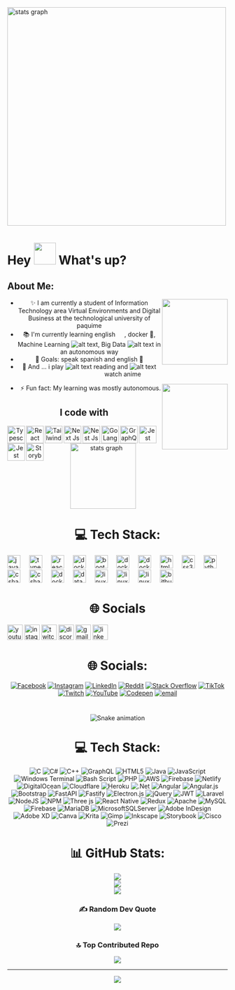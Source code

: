 

<img src="https://github.com/MNooker/MNooker/blob/main/github-header-image.png?raw=true" height="500" alt="stats graph"  />
<h1> Hey <img src="https://emojis.slackmojis.com/emojis/images/1577305505/7373/hand_wave.gif?1577305505" width="50" /> What's up?</h1>

## About Me:
<div align="center">
  <div align="right">
    <img align="right" height="150" src="https://media3.giphy.com/media/v1.Y2lkPTc5MGI3NjExNmNlbGVsMmU5YnFpemY2bmoxbnI5NmIzZmEzdGY3NndvczZya3RvOCZlcD12MV9pbnRlcm5hbF9naWZfYnlfaWQmY3Q9Zw/78XCFBGOlS6keY1Bil/giphy.gif"  />
   </div>

  - ✨ I am currently a student of Information Technology area Virtual Environments and Digital Business at the technological university of paquime
  - 📚 I'm currently learning english <img src="https://cdn-icons-png.flaticon.com/128/197/197484.png" width="17" />, docker 🐳, Machine Learning ![alt text](image.png), Big Data ![alt text](image-1.png) in an autonomous way
  - 🎯 Goals: speak spanish and english 🚀
  - 🎲 And ... i play ![alt text](image-3.png) reading and ![alt text](image-2.png) watch anime
  <div align="right">
    <img align="right" height="150" src="https://media3.giphy.com/media/v1.Y2lkPTc5MGI3NjExNmNlbGVsMmU5YnFpemY2bmoxbnI5NmIzZmEzdGY3NndvczZya3RvOCZlcD12MV9pbnRlcm5hbF9naWZfYnlfaWQmY3Q9Zw/78XCFBGOlS6keY1Bil/giphy.gif"  />

  - ⚡ Fun fact: My learning was mostly autonomous. 
  </div>

## I code with

<a href="https://www.typescriptlang.org" target="_blank">
  <img align="left" title="Typescript" alt="Typescript" width="40px" src="./assets/typescript-logo.svg" />
</a>

<a href="https://pt-br.reactjs.org" target="_blank">
 <img align="left" title="React and React Native" alt="React and React Native" width="40px" src="./assets/react-logo.svg" />
</a>

<a href="https://tailwindcss.com" target="_blank">
 <img align="left" title="Tailwind Css" alt="Tailwind Css" width="40px" src="./assets/tailwind-logo.svg" />
</a>

<a href="https://nextjs.org" target="_blank">
  <img align="left" title="Next Js" alt="Next Js" width="40px" src="./assets/next-logo.svg" />
</a>

<a href="https://nestjs.com" target="_blank">
  <img align="left" title="Nest Js" alt="Nest Js" width="40px" src="./assets/nest-logo.svg" />
</a>

<a href="https://go.dev" target="_blank">
  <img align="left" title="Go Lang" alt="Go Lang" width="40px" src="./assets/golang-logo.svg" />
</a>

<a href="https://graphql.org" target="_blank">
  <img align="left" title="GraphQL" alt="GraphQL" width="40px" src="./assets/graphql-logo.svg" />
</a>

<a href="https://jestjs.io/pt-BR/" target="_blank">
  <img align="left" title="Jest" alt="Jest" width="40px" src="./assets/jest-logo.svg" />
</a>

<a href="https://www.cypress.io" target="_blank">
  <img align="left" title="Cypress" alt="Jest" width="40px" src="./assets/cypress-logo.svg" />
</a>

<a href="https://storybook.js.org" target="_blank">
  <img align="left" title="Storybook" alt="Storybook" width="40px" src="./assets/storybook-logo.svg" />
</a>


###

<div align="center">
  <img src="https://github-readme-stats.vercel.app/api?username=maurodesouza&hide_title=false&hide_rank=false&show_icons=true&include_all_commits=true&count_private=true&disable_animations=false&theme=dracula&locale=en&hide_border=false" height="150" alt="stats graph"  />

</div>

###



# 💻 Tech Stack:

<div align="left">
  <img src="https://cdn.jsdelivr.net/gh/devicons/devicon/icons/javascript/javascript-original.svg" height="30" alt="javascript logo"  />
  <img width="12" />
  <img src="https://cdn.jsdelivr.net/gh/devicons/devicon/icons/typescript/typescript-original.svg" height="30" alt="typescript logo"  />
  <img width="12" />
  <img src="https://cdn.jsdelivr.net/gh/devicons/devicon/icons/react/react-original.svg" height="30" alt="react logo"  />
  <img width="12" />
  <img src="https://cdn.jsdelivr.net/npm/devicons@1.8.0/!SVG/php.svg" height="30" alt="docker logo"  />
  <img width="12" />
  <img src="https://cdn.jsdelivr.net/npm/devicons@1.8.0/!SVG/bootstrap.svg" height="30" alt="bootsatrap logo"  />
  <img width="12" />
  <img src="https://cdn.jsdelivr.net/npm/devicons@1.8.0/!SVG/php.svg" height="30" alt="docker logo"  />
  <img width="12" />
  <img src="https://cdn.jsdelivr.net/npm/devicons@1.8.0/!SVG/php.svg" height="30" alt="docker logo"  />
  <img width="12" />
  <img src="https://cdn.jsdelivr.net/gh/devicons/devicon/icons/html5/html5-original.svg" height="30" alt="html5 logo"  />
  <img width="12" />
  <img src="https://cdn.jsdelivr.net/gh/devicons/devicon/icons/css3/css3-original.svg" height="30" alt="css3 logo"  />
  <img width="12" />
  <img src="https://cdn.jsdelivr.net/gh/devicons/devicon/icons/python/python-original.svg" height="30" alt="python logo"  />
  <img width="12" />
  <img src="https://cdn.jsdelivr.net/gh/devicons/devicon/icons/csharp/csharp-original.svg" height="30" alt="csharp logo"  />
  <img width="12" />
  <img src="https://cdn.jsdelivr.net/npm/devicons@1.8.0/!SVG/terminal.svg" height="30" alt="csharp logo"  />
  <img width="12" />
  <img src="https://cdn.jsdelivr.net/npm/devicons@1.8.0/!SVG/docker.svg" height="30" alt="docker logo"  />
<img width="12" />
  <img src="https://cdn.jsdelivr.net/npm/devicons@1.8.0/!SVG/database.svg" height="30" alt="database logo"  />
  <img width="12" />
  <img src="https://cdn.jsdelivr.net/npm/devicons@1.8.0/!SVG/linux.svg" height="30" alt="linux logo"  />
  <img width="12" />
   <img src="https://cdn.jsdelivr.net/npm/devicons@1.8.0/!SVG/cloud9.svg" height="30" alt="linux logo"  />
  <img width="12" />
  <img src="https://cdn.jsdelivr.net/npm/devicons@1.8.0/!SVG/cisco.svg" height="30" alt="linux logo"  />
  <img width="12" />
  <img src="https://cdn.jsdelivr.net/npm/devicons@1.8.0/!SVG/bitbucket.svg" height="30" alt="bitbucket logo"  />
  <img width="12" />
</div>

###


# 🌐 Socials
<div align="left">
  <img src="https://img.shields.io/static/v1?message=Youtube&logo=youtube&label=&color=FF0000&logoColor=white&labelColor=&style=for-the-badge" height="35" alt="youtube logo"  />
  <img src="https://img.shields.io/static/v1?message=Instagram&logo=instagram&label=&color=E4405F&logoColor=white&labelColor=&style=for-the-badge" height="35" alt="instagram logo"  />
  <img src="https://img.shields.io/static/v1?message=Twitch&logo=twitch&label=&color=9146FF&logoColor=white&labelColor=&style=for-the-badge" height="35" alt="twitch logo"  />
  <img src="https://img.shields.io/static/v1?message=Discord&logo=discord&label=&color=7289DA&logoColor=white&labelColor=&style=for-the-badge" height="35" alt="discord logo"  />
  <img src="https://img.shields.io/static/v1?message=Gmail&logo=gmail&label=&color=D14836&logoColor=white&labelColor=&style=for-the-badge" height="35" alt="gmail logo"  />
  <img src="https://img.shields.io/static/v1?message=LinkedIn&logo=linkedin&label=&color=0077B5&logoColor=white&labelColor=&style=for-the-badge" height="35" alt="linkedin logo"  />
</div>

# 🌐 Socials:
[![Facebook](https://img.shields.io/badge/Facebook-%231877F2.svg?logo=Facebook&logoColor=white)](https://facebook.com/@RotoSebas) [![Instagram](https://img.shields.io/badge/Instagram-%23E4405F.svg?logo=Instagram&logoColor=white)](https://instagram.com/@angelito_sebas) [![LinkedIn](https://img.shields.io/badge/LinkedIn-%230077B5.svg?logo=linkedin&logoColor=white)](https://linkedin.com/in/JoseSebastian) [![Reddit](https://img.shields.io/badge/Reddit-%23FF4500.svg?logo=Reddit&logoColor=white)](https://reddit.com/user/_Nooker) [![Stack Overflow](https://img.shields.io/badge/-Stackoverflow-FE7A16?logo=stack-overflow&logoColor=white)](https://stackoverflow.com/users/29619975) [![TikTok](https://img.shields.io/badge/TikTok-%23000000.svg?logo=TikTok&logoColor=white)](https://tiktok.com/@@nook3r_) [![Twitch](https://img.shields.io/badge/Twitch-%239146FF.svg?logo=Twitch&logoColor=white)](https://twitch.tv/@MNooker) [![YouTube](https://img.shields.io/badge/YouTube-%23FF0000.svg?logo=YouTube&logoColor=white)](https://youtube.com/@@Nooker) [![Codepen](https://img.shields.io/badge/Codepen-000000?logo=codepen&logoColor=white)](https://codepen.io/@nooker) [![email](https://img.shields.io/badge/Email-D14836?logo=gmail&logoColor=white)](mailto:nooker106@gmail.com) 
###

<br clear="both">

<img src="https://raw.githubusercontent.com/maurodesouza/maurodesouza/output/snake.svg" alt="Snake animation" />

###




# 💻 Tech Stack:
![C](https://img.shields.io/badge/c-%2300599C.svg?style=flat-square&logo=c&logoColor=white) ![C#](https://img.shields.io/badge/c%23-%23239120.svg?style=flat-square&logo=csharp&logoColor=white) ![C++](https://img.shields.io/badge/c++-%2300599C.svg?style=flat-square&logo=c%2B%2B&logoColor=white) ![GraphQL](https://img.shields.io/badge/-GraphQL-E10098?style=flat-square&logo=graphql&logoColor=white) ![HTML5](https://img.shields.io/badge/html5-%23E34F26.svg?style=flat-square&logo=html5&logoColor=white) ![Java](https://img.shields.io/badge/java-%23ED8B00.svg?style=flat-square&logo=openjdk&logoColor=white) ![JavaScript](https://img.shields.io/badge/javascript-%23323330.svg?style=flat-square&logo=javascript&logoColor=%23F7DF1E) ![Windows Terminal](https://img.shields.io/badge/Windows%20Terminal-%234D4D4D.svg?style=flat-square&logo=windows-terminal&logoColor=white) ![Bash Script](https://img.shields.io/badge/bash_script-%23121011.svg?style=flat-square&logo=gnu-bash&logoColor=white) ![PHP](https://img.shields.io/badge/php-%23777BB4.svg?style=flat-square&logo=php&logoColor=white) ![AWS](https://img.shields.io/badge/AWS-%23FF9900.svg?style=flat-square&logo=amazon-aws&logoColor=white) ![Firebase](https://img.shields.io/badge/firebase-%23039BE5.svg?style=flat-square&logo=firebase) ![Netlify](https://img.shields.io/badge/netlify-%23000000.svg?style=flat-square&logo=netlify&logoColor=#00C7B7) ![DigitalOcean](https://img.shields.io/badge/DigitalOcean-%230167ff.svg?style=flat-square&logo=digitalOcean&logoColor=white) ![Cloudflare](https://img.shields.io/badge/Cloudflare-F38020?style=flat-square&logo=Cloudflare&logoColor=white) ![Heroku](https://img.shields.io/badge/heroku-%23430098.svg?style=flat-square&logo=heroku&logoColor=white) ![.Net](https://img.shields.io/badge/.NET-5C2D91?style=flat-square&logo=.net&logoColor=white) ![Angular](https://img.shields.io/badge/angular-%23DD0031.svg?style=flat-square&logo=angular&logoColor=white) ![Angular.js](https://img.shields.io/badge/angular.js-%23E23237.svg?style=flat-square&logo=angularjs&logoColor=white) ![Bootstrap](https://img.shields.io/badge/bootstrap-%238511FA.svg?style=flat-square&logo=bootstrap&logoColor=white) ![FastAPI](https://img.shields.io/badge/FastAPI-005571?style=flat-square&logo=fastapi) ![Fastify](https://img.shields.io/badge/fastify-%23000000.svg?style=flat-square&logo=fastify&logoColor=white) ![Electron.js](https://img.shields.io/badge/Electron-191970?style=flat-square&logo=Electron&logoColor=white) ![jQuery](https://img.shields.io/badge/jquery-%230769AD.svg?style=flat-square&logo=jquery&logoColor=white) ![JWT](https://img.shields.io/badge/JWT-black?style=flat-square&logo=JSON%20web%20tokens) ![Laravel](https://img.shields.io/badge/laravel-%23FF2D20.svg?style=flat-square&logo=laravel&logoColor=white) ![NodeJS](https://img.shields.io/badge/node.js-6DA55F?style=flat-square&logo=node.js&logoColor=white) ![NPM](https://img.shields.io/badge/NPM-%23CB3837.svg?style=flat-square&logo=npm&logoColor=white) ![Three js](https://img.shields.io/badge/threejs-black?style=flat-square&logo=three.js&logoColor=white) ![React Native](https://img.shields.io/badge/react_native-%2320232a.svg?style=flat-square&logo=react&logoColor=%2361DAFB) ![Redux](https://img.shields.io/badge/redux-%23593d88.svg?style=flat-square&logo=redux&logoColor=white) ![Apache](https://img.shields.io/badge/apache-%23D42029.svg?style=flat-square&logo=apache&logoColor=white) ![MySQL](https://img.shields.io/badge/mysql-4479A1.svg?style=flat-square&logo=mysql&logoColor=white) ![Firebase](https://img.shields.io/badge/firebase-a08021?style=flat-square&logo=firebase&logoColor=ffcd34) ![MariaDB](https://img.shields.io/badge/MariaDB-003545?style=flat-square&logo=mariadb&logoColor=white) ![MicrosoftSQLServer](https://img.shields.io/badge/Microsoft%20SQL%20Server-CC2927?style=flat-square&logo=microsoft%20sql%20server&logoColor=white) ![Adobe InDesign](https://img.shields.io/badge/Adobe%20InDesign-49021F?style=flat-square&logo=adobeindesign&logoColor=FF3366) ![Adobe XD](https://img.shields.io/badge/Adobe%20XD-470137?style=flat-square&logo=Adobe%20XD&logoColor=#FF61F6) ![Canva](https://img.shields.io/badge/Canva-%2300C4CC.svg?style=flat-square&logo=Canva&logoColor=white) ![Krita](https://img.shields.io/badge/Krita-203759?style=flat-square&logo=krita&logoColor=EEF37B) ![Gimp](https://img.shields.io/badge/Gimp-657D8B?style=flat-square&logo=gimp&logoColor=FFFFFF) ![Inkscape](https://img.shields.io/badge/Inkscape-e0e0e0?style=flat-square&logo=inkscape&logoColor=080A13) ![Storybook](https://img.shields.io/badge/-Storybook-FF4785?style=flat-square&logo=storybook&logoColor=white) ![Cisco](https://img.shields.io/badge/cisco-%23049fd9.svg?style=flat-square&logo=cisco&logoColor=black) ![Prezi](https://img.shields.io/badge/Prezi-%23000000.svg?style=flat-square&logo=Prezi&logoColor=white)

# 📊 GitHub Stats:
![](https://github-readme-stats.vercel.app/api?username=MNooker&theme=nord&hide_border=false&include_all_commits=true&count_private=true)<br/>
![](https://github-readme-streak-stats.herokuapp.com/?user=MNooker&theme=nord&hide_border=false)<br/>
![](https://github-readme-stats.vercel.app/api/top-langs/?username=MNooker&theme=nord&hide_border=false&include_all_commits=true&count_private=true&layout=compact)

### ✍️ Random Dev Quote
![](https://quotes-github-readme.vercel.app/api?type=horizontal&theme=radical)

### 🔝 Top Contributed Repo
![](https://github-contributor-stats.vercel.app/api?username=MNooker&limit=5&theme=gruvbox&combine_all_yearly_contributions=true)

---
[![](https://visitcount.itsvg.in/api?id=MNooker&icon=1&color=12)](https://visitcount.itsvg.in)

<!-- Proudly created with GPRM ( https://gprm.itsvg.in ) -->